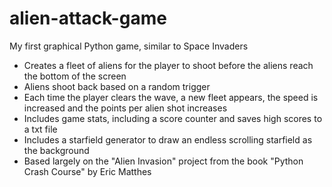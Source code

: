 # alien-attack-game
My first graphical Python game, similar to Space Invaders

- Creates a fleet of aliens for the player to shoot before the aliens reach the bottom of the screen
- Aliens shoot back based on a random trigger
- Each time the player clears the wave, a new fleet appears, the speed is increased and the points per alien shot increases
- Includes game stats, including a score counter and saves high scores to a txt file
- Includes a starfield generator to draw an endless scrolling starfield as the background
- Based largely on the "Alien Invasion" project from the book "Python Crash Course" by Eric Matthes
